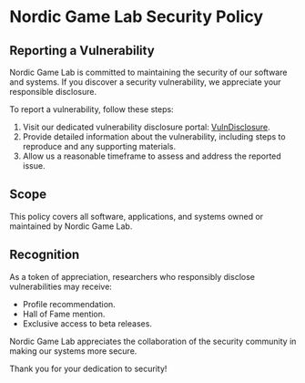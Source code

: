 # Nordic Game Lab Security Policy

## Reporting a Vulnerability

Nordic Game Lab is committed to maintaining the security of our software and systems. If you discover a security vulnerability, we appreciate your responsible disclosure.

To report a vulnerability, follow these steps:

1. Visit our dedicated vulnerability disclosure portal: [VulnDisclosure](https://vulndisclosure.nordicgamelab.org).
2. Provide detailed information about the vulnerability, including steps to reproduce and any supporting materials.
3. Allow us a reasonable timeframe to assess and address the reported issue.

## Scope

This policy covers all software, applications, and systems owned or maintained by Nordic Game Lab.

## Recognition

As a token of appreciation, researchers who responsibly disclose vulnerabilities may receive:

- Profile recommendation.
- Hall of Fame mention.
- Exclusive access to beta releases.

Nordic Game Lab appreciates the collaboration of the security community in making our systems more secure.

Thank you for your dedication to security!